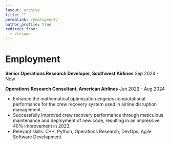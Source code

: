 ```yaml
---
layout: archive
title: ""
permalink: /employment/
author_profile: true
redirect_from:
  - /resume
---
```


Employment
======

**Senior Operations Research Developer, Southwest Airlines** Sep 2024 - Now

**Operations Research Consultant, American Airlines** Jun 2022 - Aug 2024
- Enhance the mathematical optimization engines computational performance for the crew recovery system used in airline disruption management.
- Successfully improved crew recovery performance through meticulous maintenance and deployment of new code, resulting in an impressive 40% improvement in 2023.
- Relevant skills: C++, Python, Operations Research, DevOps, Agile Software Development

